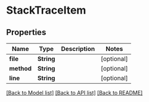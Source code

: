 # StackTraceItem

## Properties
Name | Type | Description | Notes
------------ | ------------- | ------------- | -------------
**file** | **String** |  | [optional] 
**method** | **String** |  | [optional] 
**line** | **String** |  | [optional] 

[[Back to Model list]](../README.md#documentation-for-models) [[Back to API list]](../README.md#documentation-for-api-endpoints) [[Back to README]](../README.md)



